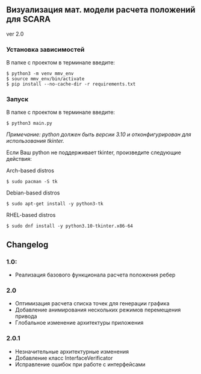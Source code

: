 ## Визуализация мат. модели расчета положений для SCARA 

ver 2.0

### Установка зависимостей

В папке с проектом в терминале введите:

```
$ python3 -m venv mmv_env
$ source mmv_env/bin/activate
$ pip install --no-cache-dir -r requirements.txt
```

### Запуск

В папке с проектом в терминале введите:

```
$ python3 main.py
```

*Примечание: python должен быть версии 3.10 и отконфигурирован для использования tkinter.*

Если Ваш python не поддерживает tkinter, произведите следующие действия:

Arch-based distros

```
$ sudo pacman -S tk
```

Debian-based distros
```
$ sudo apt-get install -y python3-tk
```

RHEL-based distros
```
$ sudo dnf install -y python3.10-tkinter.x86-64
```

## Changelog
### 1.0: 
- Реализация базового функционала расчета положения ребер
### 2.0
- Оптимизация расчета списка точек для генерации графика
- Добавление анимирования нескольких режимов перемещения привода
- Глобальное изменение архитектуры приложения
### 2.0.1
- Незначительные архитектурные изменения
- Добавление класс InterfaceVerificator
- Исправление ошибок при работе с интерфейсами